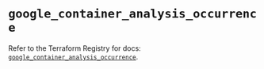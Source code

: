 # `google_container_analysis_occurrence`

Refer to the Terraform Registry for docs: [`google_container_analysis_occurrence`](https://registry.terraform.io/providers/hashicorp/google/5.29.0/docs/resources/container_analysis_occurrence).
